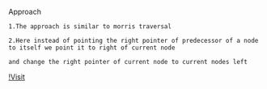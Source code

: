 Approach

    1.The approach is similar to morris traversal

    2.Here instead of pointing the right pointer of predecessor of a node to itself we point it to right of current node 

    and change the right pointer of current node to current nodes left 


[!Visit](morrisTraversal)